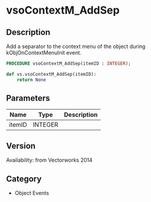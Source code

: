 # vsoContextM_AddSep

## Description
Add a separator to the context menu of the object during kObjOnContextMenuInit event.

```pascal
PROCEDURE vsoContextM_AddSep(itemID : INTEGER);
```

```python
def vs.vsoContextM_AddSep(itemID):
    return None
```

## Parameters
|Name|Type|Description|
|---|---|---|
|itemID|INTEGER|   |

## Version
Availability: from Vectorworks 2014

## Category
* Object Events

